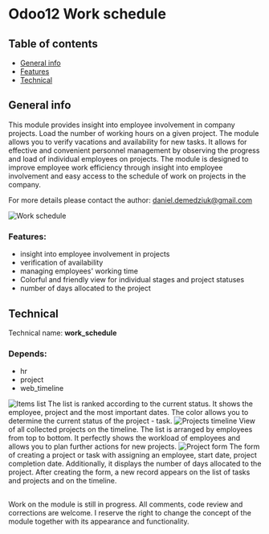 # Odoo12 Work schedule
## Table of contents
* [General info](#general-info)
* [Features](#features)
* [Technical](#technical)

## General info
This module provides insight into employee involvement in company projects. Load the number of working hours on a given project. The module allows you to verify vacations and availability for new tasks. It allows for effective and convenient personnel management by observing the progress and load of individual employees on projects.
The module is designed to improve employee work efficiency through insight into employee involvement and easy access to the schedule of work on projects in the company. 

For more details please contact the author: <a href="mailto:daniel.demedziuk@gmail.com">daniel.demedziuk@gmail.com</a>

<img src="https://i.ibb.co/4jczJfP/a4.png" alt="Work schedule">

### Features:
- insight into employee involvement in projects
- verification of availability
- managing employees' working time
- Colorful and friendly view for individual stages and project statuses
- number of days allocated to the project

## Technical
Technical name: <b>work_schedule</b>
### Depends:
- hr
- project
- web_timeline

<img src="https://i.ibb.co/RGKy0YP/a2.png" alt="Items list">
The list is ranked according to the current status. It shows the employee, project and the most important dates. The color allows you to determine the current status of the project - task.

<img src="https://i.ibb.co/BZGWhyK/a1.png" alt="Projects timeline">
View of all collected projects on the timeline. The list is arranged by employees from top to bottom. It perfectly shows the workload of employees and allows you to plan further actions for new projects.

<img src="https://i.ibb.co/nR2hnsz/a3.png" alt="Project form">
The form of creating a project or task with assigning an employee, start date, project completion date. Additionally, it displays the number of days allocated to the project. After creating the form, a new record appears on the list of tasks and projects and on the timeline.

##

Work on the module is still in progress. All comments, code review and corrections are welcome. 
I reserve the right to change the concept of the module together with its appearance and functionality.
